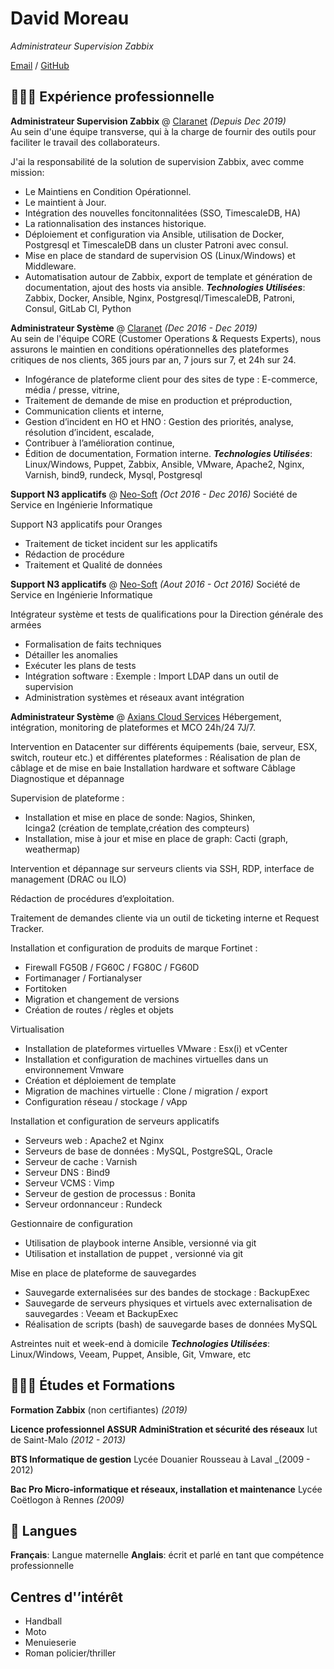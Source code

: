 # David Moreau
_Administrateur Supervision Zabbix_

[Email](mailto:davidmoreau53@pm.me) / [GitHub](https://github.com/david-moreau)

## 👩🏼‍💻 Expérience professionnelle

**Administrateur Supervision Zabbix** @ [Claranet](https://www.claranet.fr/) _(Depuis Dec 2019)_ <br>
Au sein d'une équipe transverse, qui à la charge de fournir des outils pour faciliter le travail des collaborateurs.

J'ai la responsabilité de la solution de supervision Zabbix, avec comme mission:
  - Le Maintiens en Condition Opérationnel.
  - Le maintient à Jour.
  - Intégration des nouvelles foncitonnalitées (SSO, TimescaleDB, HA)
  - La rationnalisation des instances historique.
  - Déploiement et configuration via Ansible, utilisation de Docker, Postgresql et TimescaleDB dans un cluster Patroni avec consul.
  - Mise en place de standard de supervision OS (Linux/Windows) et Middleware.
  - Automatisation autour de Zabbix, export de template et génération de documentation, ajout des hosts via ansible.
**_Technologies Utilisées_**: Zabbix, Docker, Ansible, Nginx, Postgresql/TimescaleDB, Patroni, Consul, GitLab CI, Python

**Administrateur Système** @ [Claranet](https://www.claranet.fr/) _(Dec 2016 - Dec 2019)_ <br>
Au sein de l'équipe CORE (Customer Operations & Requests Experts), nous assurons le maintien en conditions opérationnelles des plateformes critiques de nos clients, 365 jours par an, 7 jours sur 7, et 24h sur 24.

  - Infogérance de plateforme client pour des sites de type : E-commerce, média / presse, vitrine,
  - Traitement de demande de mise en production et préproduction,
  - Communication clients et interne,
  - Gestion d’incident en HO et HNO : Gestion des priorités, analyse, résolution d’incident, escalade,
  - Contribuer à l’amélioration continue,
  - Édition de documentation, Formation interne.
**_Technologies Utilisées_**: Linux/Windows, Puppet, Zabbix, Ansible, VMware, Apache2, Nginx, Varnish, bind9, rundeck, Mysql, Postgresql

**Support N3 applicatifs** @ [Neo-Soft](https://www.neo-soft.fr/) _(Oct 2016 - Dec  2016)_
Société de Service en Ingénierie Informatique

Support N3 applicatifs pour Oranges
  - Traitement de ticket incident sur les applicatifs
  - Rédaction de procédure
  - Traitement et Qualité de données
	
**Support N3 applicatifs** @ [Neo-Soft](https://www.neo-soft.fr/) _(Aout 2016 - Oct  2016)_
Société de Service en Ingénierie Informatique

Intégrateur système et tests de qualifications pour la Direction générale des armées

  - Formalisation de faits techniques 
  - Détailler les anomalies 
  - Exécuter les plans de tests 
  - Intégration software : 
      Exemple : Import LDAP dans un outil de supervision 
  - Administration systèmes et réseaux avant intégration 

**Administrateur Système** @ [Axians Cloud Services](https://www.axians.fr/)
Hébergement, intégration, monitoring de plateformes et MCO 24h/24 7J/7.

Intervention en Datacenter sur différents équipements (baie, serveur, ESX, switch, routeur etc.) et différentes plateformes : 
Réalisation de plan de câblage et de mise en baie
Installation hardware et software
Câblage
Diagnostique et dépannage

Supervision de plateforme : 
  - Installation et mise en place de sonde: Nagios, Shinken, Icinga2 (création de template,création des compteurs)
  - Installation, mise à jour et mise en place de graph: Cacti (graph, weathermap)

Intervention et dépannage sur serveurs clients via SSH, RDP, interface de management (DRAC ou ILO)

Rédaction de procédures d’exploitation.

Traitement de demandes cliente via un outil de ticketing interne et Request Tracker.

Installation et configuration de produits de marque Fortinet :
  - Firewall FG50B / FG60C / FG80C / FG60D
  - Fortimanager / Fortianalyser
  - Fortitoken
  - Migration et changement de versions
  - Création de routes / règles et objets

Virtualisation
  - Installation de plateformes virtuelles VMware : Esx(i) et vCenter
  - Installation et configuration de machines virtuelles dans un environnement Vmware
  - Création et déploiement de template
  - Migration de machines virtuelle : Clone / migration / export
  - Configuration réseau / stockage / vApp

Installation et configuration de serveurs applicatifs
  - Serveurs web : Apache2 et Nginx
  - Serveurs de base de données : MySQL, PostgreSQL, Oracle
  - Serveur de cache : Varnish
  - Serveur DNS : Bind9
  - Serveur VCMS : Vimp
  - Serveur de gestion de processus : Bonita
  - Serveur ordonnanceur : Rundeck

Gestionnaire de configuration
  - Utilisation de playbook interne Ansible, versionné via git
  - Utilisation et installation de puppet , versionné via git

Mise en place de plateforme de sauvegardes
  - Sauvegarde externalisées sur des bandes de stockage : BackupExec
  - Sauvegarde de serveurs physiques et virtuels avec externalisation de sauvegardes : Veeam et BackupExec
  - Réalisation de scripts (bash) de sauvegarde bases de données MySQL

Astreintes nuit et week-end à domicile
**_Technologies Utilisées_**: Linux/Windows, Veeam, Puppet, Ansible, Git, Vmware, etc
## 👩🏼‍🎓 Études et Formations

**Formation Zabbix** (non certifiantes) _(2019)_

**Licence professionnel ASSUR AdminiStration et sécurité des réseaux**
    Iut de Saint-Malo _(2012 - 2013)_

**BTS Informatique de gestion**
    Lycée Douanier Rousseau à Laval _(2009 - 2012)

**Bac Pro Micro-informatique et réseaux, installation et maintenance** 
    Lycée Coëtlogon à Rennes _(2009)_

## 💬 Langues

**Français**: Langue maternelle
**Anglais**: écrit et parlé en tant que compétence professionnelle

## Centres d'’intérêt
  - Handball
  - Moto
  - Menuieserie
  - Roman policier/thriller